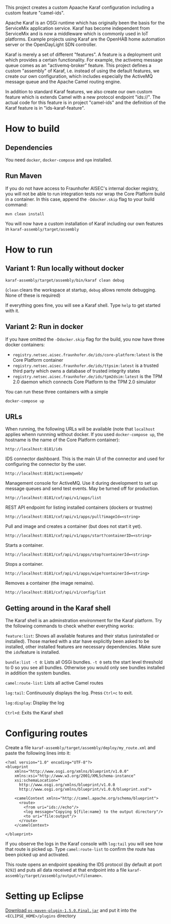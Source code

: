 This project creates a custom Apaache Karaf configuration including a custom feature "camel-ids".

Apache Karaf is an OSGi runtime which has originally been the basis for the ServiceMix application service. Karaf has become independent from ServiceMix and is now a middleware which is commonly used in IoT platforms. Example projects using Karaf are the OpenHAB home automation server or the OpenDayLight SDN controller.

Karaf is merely a set of different "features". A feature is a deployment unit which provides a certain functionality. For example, the activemq message queue comes as an "activemq-broker" feature. This project defines a custom "assembly" of Karaf, i.e. instead of using the default features, we create our own configuration, which includes especially the ActiveMQ message queue and the Apache Camel routing engine.

In addition to standard Karaf features, we also create our own custom feature which is extends Camel with a new protocol endpoint "ids://". The actual code for this feature is in project "camel-ids" and the definition of the Karaf feature is in "ids-karaf-feature".



# How to build

## Dependencies

You need `docker`, `docker-compose` and `npm` installed.


## Run Maven

If you do not have access to Fraunhofer AISEC's internal docker registry, you will not be able to run integration tests nor wrap the Core Platform build in a container. In this case, append the `-Ddocker.skip` flag to your build command:

```
mvn clean install
```

You will now have a custom installation of Karaf including our own features in `karaf-assembly/target/assembly`


# How to run


## Variant 1: Run locally without docker

```
karaf-assembly/target/assembly/bin/karaf clean debug
```

(`clean` clears the workspace at startup, `debug` allows remote debugging. None of these is required)


If everything goes fine, you will see a Karaf shell. Type `help` to get started with it.





## Variant 2: Run in docker

If you have omitted the `-Ddocker.skip` flag for the build, you now have three docker containers:

- `registry.netsec.aisec.fraunhofer.de/ids/core-platform:latest` is the Core Platform container
- `registry.netsec.aisec.fraunhofer.de/ids/ttpsim:latest` is a trusted third party which owns a database of trusted integrity states
- `registry.netsec.aisec.fraunhofer.de/ids/tpm2dsim:latest` is the TPM 2.0 daemon which connects Core Platform to the TPM 2.0 simulator

You can run these three containers with a simple

```
docker-compose up
```



## URLs

When running, the following URLs will be available (note that `localhost` applies whenn runnning without docker. If you used `docker-compose up`, the hostname is the name of the Core Platform container):


`http://localhost:8181/ids`

IDS connector dashboard. This is the main UI of the connector and used for configuring the connector by the user.


`http://localhost:8181/activemqweb/`

Management console for ActiveMQ. Use it during development to set up message queues and send test events. May be turned off for production.


`http://localhost:8181/cxf/api/v1/apps/list`

REST API endpoint for listing installed containers (dockers or trustme)

`http://localhost:8181/cxf/api/v1/apps/pull?imageId=<string>`

Pull and image and creates a container (but does not start it yet).

`http://localhost:8181/cxf/api/v1/apps/start?containerID=<string>`

Starts a container.

`http://localhost:8181/cxf/api/v1/apps/stop?containerId=<string>`

Stops a container.


`http://localhost:8181/cxf/api/v1/apps/wipe?containerId=<string>`

Removes a container (the image remains).

`http://localhost:8181/cxf/api/v1/config/list`


## Getting around in the Karaf shell

The Karaf shell is an adminstration environment for the Karaf platform. Try the following commands to check whether everything works:

`feature:list`: Shows all available features and their status (uninstalled or installed). Those marked with a star have explicitly been asked to be installed, other installed features are necessary dependencies. Make sure the `ids`feature is installed.

`bundle:list -t 0`: Lists all OSGi bundles. `-t 0` sets the start level threshold to 0 so you see all bundles. Otherwise you would only see bundles installed in addition the system bundles.

`camel:route-list`: Lists all active Camel routes

`log:tail`: Continuously displays the log. Press `Ctrl+c` to exit.

`log:display`: Display the log

`Ctrl+d`: Exits the Karaf shell




# Configuring routes

Create a file `karaf-assembly/target/assembly/deploy/my_route.xml` and paste the following lines into it:

```
<?xml version="1.0" encoding="UTF-8"?>
<blueprint
    xmlns="http://www.osgi.org/xmlns/blueprint/v1.0.0"
    xmlns:xsi="http://www.w3.org/2001/XMLSchema-instance"
    xsi:schemaLocation="
      http://www.osgi.org/xmlns/blueprint/v1.0.0
      http://www.osgi.org/xmlns/blueprint/v1.0.0/blueprint.xsd">

    <camelContext xmlns="http://camel.apache.org/schema/blueprint">
      <route>
        <from uri="ids://echo"/>
        <log message="Copying ${file:name} to the output directory"/>
        <to uri="file:output"/>
      </route>
    </camelContext>

</blueprint>
```

If you observe the logs in the Karaf console with `log:tail` you will see how that route is picked up. Type `camel:route-list` to confirm the route has been picked up and activated. 

This route opens an endpoint speaking the IDS protocol (by default at port `9292`) and puts all data received at that endpoint into a file `karaf-assembly/target/assembly/output/<filename>`. 

# Setting up Eclipse

 <a href="http://repo1.maven.org/maven2/kr/motd/maven/os-maven-plugin/1.5.0.Final/os-maven-plugin-1.5.0.Final.jar">Download <code>os-maven-plugin-1.5.0.Final.jar</code></a> and put it into the <code>&lt;ECLIPSE_HOME&gt;/plugins</code> directory